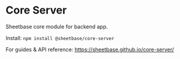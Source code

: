 # Core Server

Sheetbase core module for backend app.

Install: `npm install @sheetbase/core-server`

For guides & API reference: <https://sheetbase.github.io/core-server/>